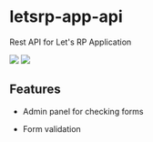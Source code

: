 # letsrp-app-api
Rest API for Let's RP Application

<p>
  <a href="https://travis-ci.com/Milesq/drive"><img src="https://travis-ci.com/MoneyIgos/letsrp-app-api.svg?branch=master"></a>
  <a href="https://codecov.io/gh/MoneyIgos/letsrp-website"><img src="https://img.shields.io/codecov/c/github/MoneyIgos/letsrp-app-api/master/coverage.svg"/></a>
</p>

## Features

- Admin panel for checking forms

- Form validation
